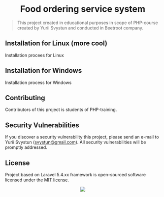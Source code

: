 <h1 align="center">Food ordering service system</h1>

> This project created in educational purposes in scope of PHP-course created by Yurii Svystun and conducted in Beetroot company.

## Installation for Linux (more cool)

Installation procees for Linux

## Installation for Windows

Installation process for Windows

## Contributing

Contributors of this project is students of PHP-training.

## Security Vulnerabilities

If you discover a security vulnerability this project, please send an e-mail to Yurii Svystun (svystun@gmail.com). All security vulnerabilities will be promptly addressed.

## License

Project based on Laravel 5.4.xx framework is open-sourced software licensed under the [MIT license](http://opensource.org/licenses/MIT).

<p align="center"><a href="https://www.beetroot.se"><img src="https://beetroot.se/wp-content/uploads/2016/04/logo.svg"></a></p>